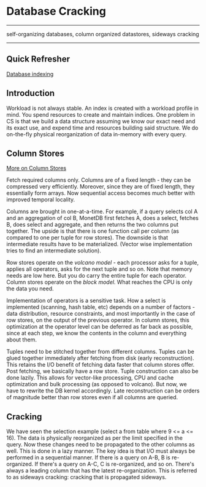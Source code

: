 # Database Cracking

---

self-organizing databases, column organized datastores, sideways cracking

---

## Quick Refresher

[Database indexing](indexing.md)

## Introduction

Workload is not always stable. An index is created with a workload profile in mind. You spend resources to create and maintain indices. One problem in CS is that we build a data structure assuming we know our exact need and its exact use, and expend time and resources building said structure. We do on-the-fly physical reorganization of data in-memory with every query.

## Column Stores

[More on Column Stores](column.md)

Fetch required columns only. Columns are of a fixed length - they can be compressed very efficiently. Moreover, since they are of fixed length, they essentially form arrays. Now sequential access becomes much better with improved temporal locality.

Columns are brought in one-at-a-time. For example, if a query selects col A and an aggregation of col B, MonetDB first fetches A, does a select, fetches B, does select and aggregate, and then returns the two columns put together. The upside is that there is one function call per column (as compared to one per tuple for row stores). The downside is that intermediate results have to be materialized. (Vector wise implementation tries to find an intermediate solution).

Row stores operate on the *volcano model* - each processor asks for a tuple, applies all operators, asks for the next tuple and so on. Note that memory needs are low here. But you do carry the entire tuple for each operator. Column stores operate on the *block model*. What reaches the CPU is only the data you need.

Implementation of operators is a sensitive task. How a select is implemented (scanning, hash table, etc) depends on a number of factors - data distribution, resource constraints, and most importantly in the case of row stores, on the output of the previous operator. In column stores, this optimization at the operator level can be deferred as far back as possible, since at each step, we know the contents in the column and everything about them.

Tuples need to be stitched together from different columns. Tuples can be glued together immediately after fetching from disk (early reconstruction). This retains the I/O benefit of fetching data faster that column stores offer. Post fetching, we basically have a row store. Tuple construction can also be done lazily. This allows for vector-like processing, CPU and cache optimization and bulk processing (as opposed to volcano). But now, we have to rewrite the DB kernel accordingly. Late reconstruction can be orders of magnitude better than row stores even if all columns are queried.

## Cracking

We have seen the selection example (select a from table where 9 <= a <= 16). The data is physically reorganized as per the limit specified in the query. Now these changes need to be propagated to the other columns as well. This is done in a lazy manner. The key idea is that I/O must always be performed in a sequential manner. If there is a query on A-B, B is re-organized. If there's a query on A-C, C is re-organized, and so on. There's always a leading column that has the latest re-organization. This is referred to as sideways cracking: cracking that is propagated sideways.
